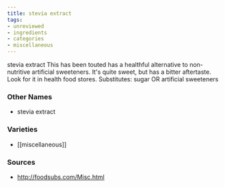 ```yaml
---
title: stevia extract
tags:
- unreviewed
- ingredients
- categories
- miscellaneous
---
```

stevia extract This has been touted has a healthful alternative to non-nutritive artificial sweeteners. It's quite sweet, but has a bitter aftertaste. Look for it in health food stores. Substitutes: sugar OR artificial sweeteners

### Other Names

* stevia extract

### Varieties

* [[miscellaneous]]

### Sources
* http://foodsubs.com/Misc.html
